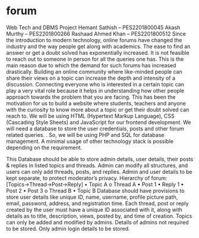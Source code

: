 # forum
Web Tech and DBMS Project
Hemant Sathish – PES2201800045
Akash Murthy – PES2201800266
Rashaad Ahmed Khan – PES2201800512
Since the introduction to modern technology, online forums have changed the industry and the way people get along with academics. The ease to find an answer or get a doubt solved has exponentially increased. It is not feasible to reach out to someone in person for all the queries one has. This is the main reason due to which the demand for such forums has increased drastically. Building an online community where like-minded people can share their views on a topic can increase the depth and intensity of a discussion. Connecting everyone who is interested in a certain topic can play a very vital role because it helps in understanding how other people approach towards the problem that you are facing.
This has been the motivation for us to build a website where students, teachers and anyone with the curiosity to know more about a topic or get their doubt solved can reach to.
We will be using HTML (Hypertext Markup Language), CSS (Cascading Style Sheets) and JavaScript for our frontend development. We will need a database to store the user credentials, posts and other forum related queries. . So, we will be using PHP and SQL for database management. A minimal usage of other technology stack is possible depending on the requirement.

This Database should be able to store admin details, user details, their posts &
replies in listed topics and threads. Admin can modify all structures, and users
can only add threads, posts, and replies.
Admin and user details to be kept separate, to protect moderator’s privacy.
Hierarchy of forum: [Topics→Thread→Post→Reply]
• Topic A
    o Thread A
        ▪ Post 1
          • Reply 1
        ▪ Post 2
        ▪ Post 3
    o Thread B
• Topic B
Database should have provisions to store user details like unique ID, name,
username, profile picture path, email, password, address, and registration
time.
Each thread, post or reply created by the user must have a unique ID
associated with it, along with details as to title, description, views, posted by,
and time of creation.
Topics can only be added and modified by admins. Details of admins not
required to be stored. Only admin login details to be stored.
